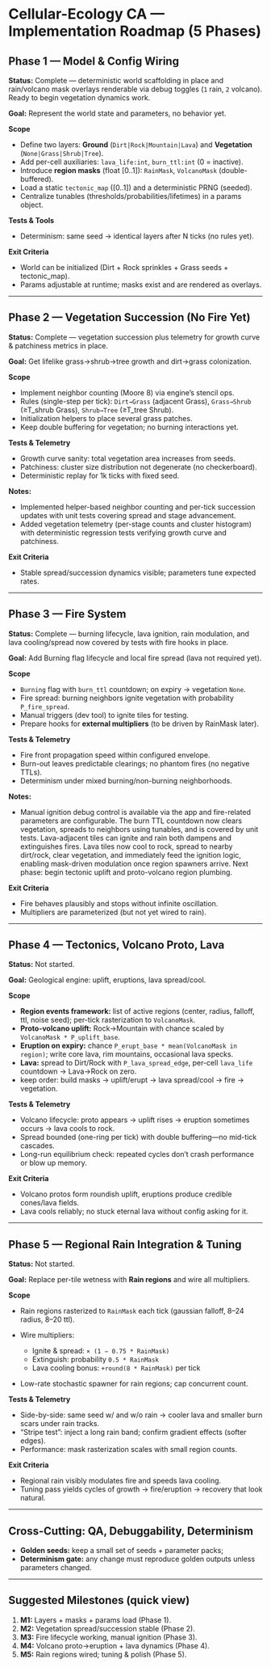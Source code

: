 # Cellular-Ecology CA — Implementation Roadmap (5 Phases)

## Phase 1 — Model & Config Wiring

**Status:** Complete — deterministic world scaffolding in place and rain/volcano mask overlays renderable via debug toggles (`1` rain, `2` volcano). Ready to begin vegetation dynamics work.

**Goal:** Represent the world state and parameters, no behavior yet.

**Scope**

* Define two layers: **Ground** (`Dirt|Rock|Mountain|Lava`) and **Vegetation** (`None|Grass|Shrub|Tree`).
* Add per-cell auxiliaries: `lava_life:int`, `burn_ttl:int` (0 = inactive).
* Introduce **region masks** (float [0..1]): `RainMask`, `VolcanoMask` (double-buffered).
* Load a static `tectonic_map` ([0..1]) and a deterministic PRNG (seeded).
* Centralize tunables (thresholds/probabilities/lifetimes) in a params object.

**Tests & Tools**

* Determinism: same seed → identical layers after N ticks (no rules yet).

**Exit Criteria**

* World can be initialized (Dirt + Rock sprinkles + Grass seeds + tectonic_map).
* Params adjustable at runtime; masks exist and are rendered as overlays.

---

## Phase 2 — Vegetation Succession (No Fire Yet)

**Status:** Complete — vegetation succession plus telemetry for growth curve & patchiness metrics in place.

**Goal:** Get lifelike grass→shrub→tree growth and dirt→grass colonization.

**Scope**

* Implement neighbor counting (Moore 8) via engine’s stencil ops.
* Rules (single-step per tick):
  `Dirt→Grass` (adjacent Grass), `Grass→Shrub` (≥T_shrub Grass), `Shrub→Tree` (≥T_tree Shrub).
* Initialization helpers to place several grass patches.
* Keep double buffering for vegetation; no burning interactions yet.

**Tests & Telemetry**

* Growth curve sanity: total vegetation area increases from seeds.
* Patchiness: cluster size distribution not degenerate (no checkerboard).
* Deterministic replay for 1k ticks with fixed seed.

**Notes:**

* Implemented helper-based neighbor counting and per-tick succession updates with unit tests covering spread and stage advancement.
* Added vegetation telemetry (per-stage counts and cluster histogram) with deterministic regression tests verifying growth curve and patchiness.

**Exit Criteria**

* Stable spread/succession dynamics visible; parameters tune expected rates.

---

## Phase 3 — Fire System

**Status:** Complete — burning lifecycle, lava ignition, rain modulation, and lava cooling/spread now covered by tests with fire hooks in place.

**Goal:** Add Burning flag lifecycle and local fire spread (lava not required yet).

**Scope**

* `Burning` flag with `burn_ttl` countdown; on expiry → vegetation `None`.
* Fire spread: burning neighbors ignite vegetation with probability `P_fire_spread`.
* Manual triggers (dev tool) to ignite tiles for testing.
* Prepare hooks for **external multipliers** (to be driven by RainMask later).

**Tests & Telemetry**

* Fire front propagation speed within configured envelope.
* Burn-out leaves predictable clearings; no phantom fires (no negative TTLs).
* Determinism under mixed burning/non-burning neighborhoods.

**Notes:**

* Manual ignition debug control is available via the app and fire-related parameters are configurable. The burn TTL countdown now clears vegetation, spreads to neighbors using tunables, and is covered by unit tests. Lava-adjacent tiles can ignite and rain both dampens and extinguishes fires. Lava tiles now cool to rock, spread to nearby dirt/rock, clear vegetation, and immediately feed the ignition logic, enabling mask-driven modulation once region spawners arrive. Next phase: begin tectonic uplift and proto-volcano region plumbing.

**Exit Criteria**

* Fire behaves plausibly and stops without infinite oscillation.
* Multipliers are parameterized (but not yet wired to rain).

---

## Phase 4 — Tectonics, Volcano Proto, Lava

**Status:** Not started.

**Goal:** Geological engine: uplift, eruptions, lava spread/cool.

**Scope**

* **Region events framework:** list of active regions (center, radius, falloff, ttl, noise seed); per-tick rasterization to `VolcanoMask`.
* **Proto-volcano uplift:** Rock→Mountain with chance scaled by `VolcanoMask * P_uplift_base`.
* **Eruption on expiry:** chance `P_erupt_base * mean(VolcanoMask in region)`; write core lava, rim mountains, occasional lava specks.
* **Lava:** spread to Dirt/Rock with `P_lava_spread_edge`, per-cell `lava_life` countdown → Lava→Rock on zero.
* keep order: build masks → uplift/erupt → lava spread/cool → fire → vegetation.

**Tests & Telemetry**

* Volcano lifecycle: proto appears → uplift rises → eruption sometimes occurs → lava cools to rock.
* Spread bounded (one-ring per tick) with double buffering—no mid-tick cascades.
* Long-run equilibrium check: repeated cycles don’t crash performance or blow up memory.

**Exit Criteria**

* Volcano protos form roundish uplift, eruptions produce credible cones/lava fields.
* Lava cools reliably; no stuck eternal lava without config asking for it.

---

## Phase 5 — Regional Rain Integration & Tuning

**Status:** Not started.

**Goal:** Replace per-tile wetness with **Rain regions** and wire all multipliers.

**Scope**

* Rain regions rasterized to `RainMask` each tick (gaussian falloff, 8–24 radius, 8–20 ttl).
* Wire multipliers:

  * Ignite & spread: `× (1 − 0.75 * RainMask)`
  * Extinguish: probability `0.5 * RainMask`
  * Lava cooling bonus: `+round(8 * RainMask)` per tick
* Low-rate stochastic spawner for rain regions; cap concurrent count.

**Tests & Telemetry**

* Side-by-side: same seed w/ and w/o rain → cooler lava and smaller burn scars under rain tracks.
* “Stripe test”: inject a long rain band; confirm gradient effects (softer edges).
* Performance: mask rasterization scales with small region counts.

**Exit Criteria**

* Regional rain visibly modulates fire and speeds lava cooling.
* Tuning pass yields cycles of growth → fire/eruption → recovery that look natural.

---

## Cross-Cutting: QA, Debuggability, Determinism

* **Golden seeds:** keep a small set of seeds + parameter packs;
* **Determinism gate:** any change must reproduce golden outputs unless parameters changed.

---

## Suggested Milestones (quick view)

1. **M1:** Layers + masks + params load (Phase 1).
2. **M2:** Vegetation spread/succession stable (Phase 2).
3. **M3:** Fire lifecycle working, manual ignition (Phase 3).
4. **M4:** Volcano proto→eruption + lava dynamics (Phase 4).
5. **M5:** Rain regions wired; tuning & polish (Phase 5).
